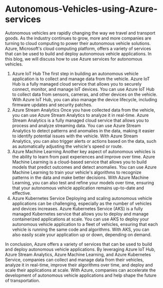 # Autonomous-Vehicles-using-Azure-services

Autonomous vehicles are rapidly changing the way we travel and transport goods. As the industry continues to grow, more and more companies are turning to cloud computing to power their autonomous vehicle solutions. Azure, Microsoft's cloud computing platform, offers a variety of services that can be used to build and deploy autonomous vehicle applications. In this blog, we will discuss how to use Azure services for autonomous vehicles.
1.	Azure IoT Hub The first step in building an autonomous vehicle application is to collect and manage data from the vehicle. Azure IoT Hub is a fully managed cloud service that allows you to securely connect, monitor, and manage IoT devices. You can use Azure IoT Hub to collect data from sensors, cameras, and other devices on the vehicle. With Azure IoT Hub, you can also manage the device lifecycle, including firmware updates and security patches.
2.	Azure Stream Analytics Once you have collected data from the vehicle, you can use Azure Stream Analytics to analyze it in real-time. Azure Stream Analytics is a fully managed cloud service that allows you to process and analyze streaming data. You can use Azure Stream Analytics to detect patterns and anomalies in the data, making it easier to identify potential issues with the vehicle. With Azure Stream Analytics, you can also trigger alerts or actions based on the data, such as automatically adjusting the vehicle's speed or route.
3.	Azure Machine Learning Another key aspect of autonomous vehicles is the ability to learn from past experiences and improve over time. Azure Machine Learning is a cloud-based service that allows you to build models that predict outcomes and detect anomalies. You can use Azure Machine Learning to train your vehicle's algorithms to recognize patterns in the data and make better decisions. With Azure Machine Learning, you can also test and refine your models over time, ensuring that your autonomous vehicle application remains up-to-date and effective.
4.	Azure Kubernetes Service Deploying and scaling autonomous vehicle applications can be challenging, especially as the number of vehicles and devices increases. Azure Kubernetes Service (AKS) is a fully managed Kubernetes service that allows you to deploy and manage containerized applications at scale. You can use AKS to deploy your autonomous vehicle application to a fleet of vehicles, ensuring that each vehicle is running the same code and algorithms. With AKS, you can also easily scale your application up or down, depending on demand.

In conclusion, Azure offers a variety of services that can be used to build and deploy autonomous vehicle applications. By leveraging Azure IoT Hub, Azure Stream Analytics, Azure Machine Learning, and Azure Kubernetes Service, companies can collect and manage data from their vehicles, analyze it in real-time, improve their algorithms over time, and deploy and scale their applications at scale. With Azure, companies can accelerate the development of autonomous vehicle applications and help shape the future of transportation.
